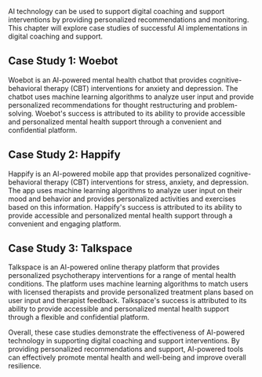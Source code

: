 

AI technology can be used to support digital coaching and support interventions by providing personalized recommendations and monitoring. This chapter will explore case studies of successful AI implementations in digital coaching and support.

Case Study 1: Woebot
--------------------

Woebot is an AI-powered mental health chatbot that provides cognitive-behavioral therapy (CBT) interventions for anxiety and depression. The chatbot uses machine learning algorithms to analyze user input and provide personalized recommendations for thought restructuring and problem-solving. Woebot's success is attributed to its ability to provide accessible and personalized mental health support through a convenient and confidential platform.

Case Study 2: Happify
---------------------

Happify is an AI-powered mobile app that provides personalized cognitive-behavioral therapy (CBT) interventions for stress, anxiety, and depression. The app uses machine learning algorithms to analyze user input on their mood and behavior and provides personalized activities and exercises based on this information. Happify's success is attributed to its ability to provide accessible and personalized mental health support through a convenient and engaging platform.

Case Study 3: Talkspace
-----------------------

Talkspace is an AI-powered online therapy platform that provides personalized psychotherapy interventions for a range of mental health conditions. The platform uses machine learning algorithms to match users with licensed therapists and provide personalized treatment plans based on user input and therapist feedback. Talkspace's success is attributed to its ability to provide accessible and personalized mental health support through a flexible and confidential platform.

Overall, these case studies demonstrate the effectiveness of AI-powered technology in supporting digital coaching and support interventions. By providing personalized recommendations and support, AI-powered tools can effectively promote mental health and well-being and improve overall resilience.
